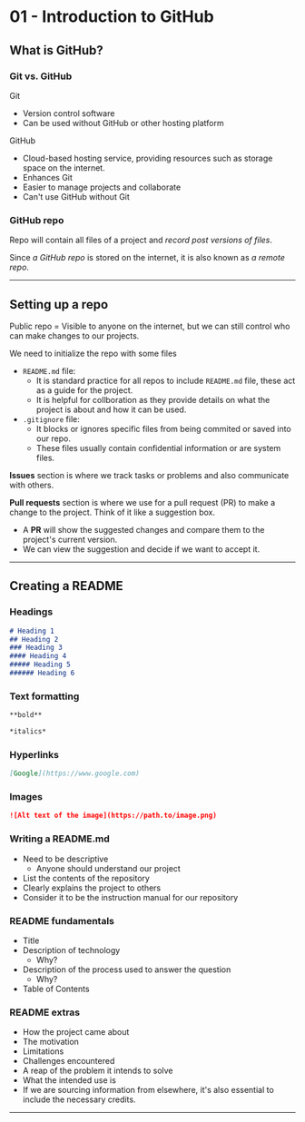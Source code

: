 # 01 - Introduction to GitHub

## What is GitHub?

### Git vs. GitHub

Git

- Version control software
- Can be used without GitHub or other hosting platform

GitHub

- Cloud-based hosting service, providing resources such as storage space on the internet.
- Enhances Git
- Easier to manage projects and collaborate
- Can't use GitHub without Git

### GitHub repo

Repo will contain all files of a project and *record post versions of files*.

Since *a GitHub repo* is stored on the internet, it is also known as *a remote repo*.

---

## Setting up a repo

Public repo = Visible to anyone on the internet, but we can still control who can make changes to our projects.

We need to initialize the repo with some files

- `README.md` file:
  - It is standard practice for all repos to include `README.md` file, these act as a guide for the project.
  - It is helpful for collboration as they provide details on what the project is about and how it can be used.
- `.gitignore` file:
  - It blocks or ignores specific files from being commited or saved into our repo.
  - These files usually contain confidential information or are system files.

**Issues** section is where we track tasks or problems and also communicate with others.

**Pull requests** section is where we use for a pull request (PR) to make a change to the project. Think of it like a suggestion box.

- A **PR** will show the suggested changes and compare them to the project's current version.
- We can view the suggestion and decide if we want to accept it.

---

## Creating a README

### Headings

```markdown
# Heading 1
## Heading 2
### Heading 3
#### Heading 4
##### Heading 5
###### Heading 6
```

### Text formatting

```markdown
**bold**

*italics*
```

### Hyperlinks

```markdown
[Google](https://www.google.com)
```

### Images

```markdown
![Alt text of the image](https://path.to/image.png)
```

### Writing a README.md

- Need to be descriptive
  - Anyone should understand our project
- List the contents of the repository
- Clearly explains the project to others
- Consider it to be the instruction manual for our repository

### README fundamentals

- Title
- Description of technology
  - Why?
- Description of the process used to answer the question
  - Why?
- Table of Contents

### README extras

- How the project came about
- The motivation
- Limitations
- Challenges encountered
- A reap of the problem it intends to solve
- What the intended use is
- If we are sourcing information from elsewhere, it's also essential to include the necessary credits.

---
